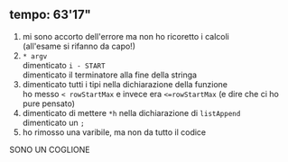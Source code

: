 ## tempo: 63'17"

1. mi sono accorto dell'errore ma non ho ricoretto i calcoli  
   (all'esame si rifanno da capo!)
2. `* argv`  
   dimenticato `i - START`   
   dimenticato il terminatore alla fine della stringa  
3. dimenticato tutti i tipi nella dichiarazione della funzione  
   ho messo `< rowStartMax` e invece era `<=rowStartMax` (e dire che ci ho pure pensato)
4. dimenticato di mettere `*h` nella dichiarazione di `listAppend`   
   dimenticato un `;`   
5. ho rimosso una varibile, ma non da tutto il codice

SONO UN COGLIONE
